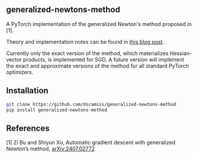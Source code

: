 ## generalized-newtons-method

A PyTorch implementation of the generalized Newton's method proposed in [1].

Theory and implementation notes can be found in [this blog post](https://dscamiss.github.io/blog/posts/generalized_newtons_method).

Currently only the exact version of the method, which materializes Hessian-vector products, is implemented for SGD.
A future version will implement the exact and approximate versions of the method for all standard PyTorch optimizers.

## Installation

```bash
git clone https://github.com/dscamiss/generalized-newtons-method
pip install generalized-newtons-method
```
## References

[1] Zi Bu and Shiyun Xu, Automatic gradient descent with generalized Newton’s method, [arXiv:2407.02772](https://arxiv.org/abs/2407.02772)
